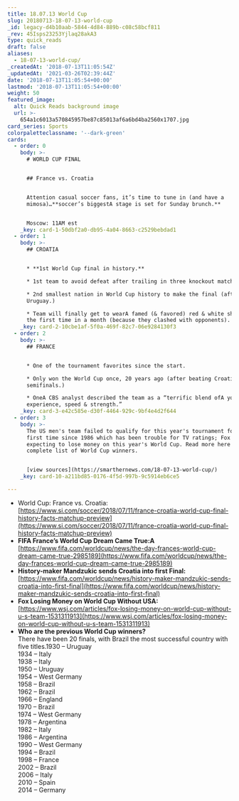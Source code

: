 ```yaml
---
title: 18.07.13 World Cup
slug: 20180713-18-07-13-world-cup
_id: legacy-d4b10aab-5844-4d84-889b-c08c58bcf811
_rev: 45Isps23253Yjlaq28akA3
type: quick_reads
draft: false
aliases:
  - 18-07-13-world-cup/
_createdAt: '2018-07-13T11:05:54Z'
_updatedAt: '2021-03-26T02:39:44Z'
date: '2018-07-13T11:05:54+00:00'
lastmod: '2018-07-13T11:05:54+00:00'
weight: 50
featured_image:
  alt: Quick Reads background image
  url: >-
    654a1c6013a570845957be87c85013af6a6bd4ba2560x1707.jpg
card_series: Sports
colorpaletteclassname: '--dark-green'
cards:
  - order: 0
    body: >-
      # WORLD CUP FINAL


      ## France vs. Croatia


      Attention casual soccer fans, it’s time to tune in (and have a
      mimosa)…**soccer’s biggestA stage is set for Sunday brunch.**


      Moscow: 11AM est
    _key: card-1-50dbf2a0-db95-4a04-8663-c2529bebdad1
  - order: 1
    body: >-
      ## CROATIA


      * **1st World Cup final in history.**

      * 1st team to avoid defeat after trailing in three knockout matches.

      * 2nd smallest nation in World Cup history to make the final (afterA
      Uruguay.)

      * Team will finally get to wearA famed (& favored) red & white shirts for
      the first time in a month (because they clashed with opponents).
    _key: card-2-10cbe1af-5f0a-469f-82c7-06e9284130f3
  - order: 2
    body: >-
      ## FRANCE


      * One of the tournament favorites since the start.

      * Only won the World Cup once, 20 years ago (after beating Croatia
      semifinals.)

      * OneA CBS analyst described the team as a “terrific blend ofA youth,
      experience, speed & strength.”
    _key: card-3-e42c585e-d30f-4464-929c-9bf4e4d2f644
  - order: 3
    body: >-
      The US men's team failed to qualify for this year's tournament for the
      first time since 1986 which has been trouble for TV ratings; Fox is
      expecting to lose money on this year's World Cup. Read more here & see
      complete list of World Cup winners.


      [view sources](https://smarthernews.com/18-07-13-world-cup/)
    _key: card-10-a211bd85-0176-4f5d-997b-9c5914eb6ce5

---
```

* World Cup: France vs. Croatia:  
[https://www.si.com/soccer/2018/07/11/france-croatia-world-cup-final-history-facts-matchup-preview](https://www.si.com/soccer/2018/07/11/france-croatia-world-cup-final-history-facts-matchup-preview)
* **FIFA France’s World Cup Dream Came True:A**  
[https://www.fifa.com/worldcup/news/the-day-frances-world-cup-dream-came-true-2985189](https://www.fifa.com/worldcup/news/the-day-frances-world-cup-dream-came-true-2985189)
* **History-maker Mandzukic sends Croatia into first Final:**  
[https://www.fifa.com/worldcup/news/history-maker-mandzukic-sends-croatia-into-first-final](https://www.fifa.com/worldcup/news/history-maker-mandzukic-sends-croatia-into-first-final)
* **Fox Losing Money on World Cup Without USA:**  
[https://www.wsj.com/articles/fox-losing-money-on-world-cup-without-u-s-team-1531311913](https://www.wsj.com/articles/fox-losing-money-on-world-cup-without-u-s-team-1531311913)
* **Who are the previous World Cup winners?**  
There have been 20 finals, with Brazil the most successful country with five titles.1930 – Uruguay  
1934 – Italy  
1938 – Italy  
1950 – Uruguay  
1954 – West Germany  
1958 – Brazil  
1962 – Brazil  
1966 – England  
1970 – Brazil  
1974 – West Germany  
1978 – Argentina  
1982 – Italy  
1986 – Argentina  
1990 – West Germany  
1994 – Brazil  
1998 – France  
2002 – Brazil  
2006 – Italy  
2010 – Spain  
2014 – Germany